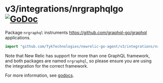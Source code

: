 # v3/integrations/nrgraphqlgo [![GoDoc](https://godoc.org/github.com/TykTechnologies/newrelic-go-agent/v3/integrations/nrgraphqlgo?status.svg)](https://godoc.org/github.com/TykTechnologies/newrelic-go-agent/v3/integrations/nrgraphqlgo)

Package `nrgraphql` instruments https://github.com/graphql-go/graphql applications.

```go
import "github.com/TykTechnologies/newrelic-go-agent/v3/integrations/nrgraphqlgo"
```

Note that New Relic has support for more than one GraphQL framework, and both
packages are named `nrgraphql`, so please ensure you are using the
integration for the correct framework.

For more information, see
[godocs](https://godoc.org/github.com/TykTechnologies/newrelic-go-agent/v3/integrations/nrgraphqlgo).
